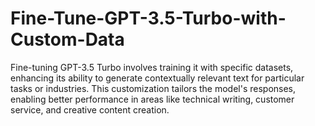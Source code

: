 # Fine-Tune-GPT-3.5-Turbo-with-Custom-Data
Fine-tuning GPT-3.5 Turbo involves training it with specific datasets, enhancing its ability to generate contextually relevant text for particular tasks or industries. This customization tailors the model's responses, enabling better performance in areas like technical writing, customer service, and creative content creation.
